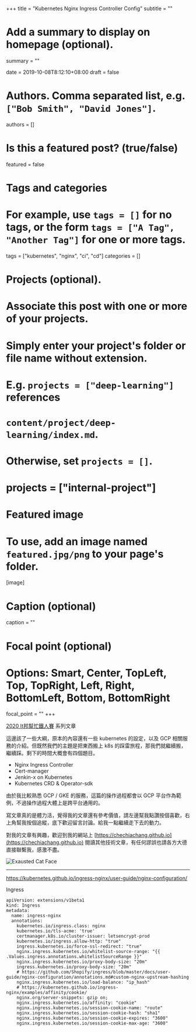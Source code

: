 +++
title = "Kubernetes Nginx Ingress Controller Config"
subtitle = ""

# Add a summary to display on homepage (optional).
summary = ""

date = 2019-10-08T8:12:10+08:00
draft = false

# Authors. Comma separated list, e.g. `["Bob Smith", "David Jones"]`.
authors = []

# Is this a featured post? (true/false)
featured = false

# Tags and categories
# For example, use `tags = []` for no tags, or the form `tags = ["A Tag", "Another Tag"]` for one or more tags.
tags = ["kubernetes", "nginx", "ci", "cd"]
categories = []

# Projects (optional).
#   Associate this post with one or more of your projects.
#   Simply enter your project's folder or file name without extension.
#   E.g. `projects = ["deep-learning"]` references 
#   `content/project/deep-learning/index.md`.
#   Otherwise, set `projects = []`.
# projects = ["internal-project"]

# Featured image
# To use, add an image named `featured.jpg/png` to your page's folder. 
[image]
  # Caption (optional)
  caption = ""

  # Focal point (optional)
  # Options: Smart, Center, TopLeft, Top, TopRight, Left, Right, BottomLeft, Bottom, BottomRight
  focal_point = ""
+++

[2020 It邦幫忙鐵人賽](https://ithelp.ithome.com.tw/2020ironman) 系列文章

這邊該了一些大綱，原本的內容還有一些 kubernetes 的設定，以及 GCP 相關服務的介紹。但既然我們的主題是把東西搬上 k8s 的踩雷旅程，那我們就繼續搬，繼續踩。剩下的時間大概會有四個題目。

- Nginx Ingress Controller
- Cert-manager
- Jenkin-x on Kubernetes
- Kubernetes CRD & Operator-sdk

由於我比較熟悉 GCP / GKE 的服務，這篇的操作過程都會以 GCP 平台作為範例，不過操作過程大體上是跨平台通用的。

寫文章真的是體力活，覺得我的文章還有參考價值，請左邊幫我點讚按個喜歡，右上角幫我按個追縱，底下歡迎留言討論。給我一點繼續走下去的動力。

對我的文章有興趣，歡迎到我的網站上 [https://chechiachang.github.io](https://chechiachang.github.io) 閱讀其他技術文章，有任何謬誤也請各方大德直接聯繫我，感激不盡。

![Exausted Cat Face](https://d32l83enj9u8rg.cloudfront.net/wp-content/uploads/iStock-966846550-cat-overheating-simonkr-1-940x470.jpg)

---

https://kubernetes.github.io/ingress-nginx/user-guide/nginx-configuration/

Ingress

```
apiVersion: extensions/v1beta1
kind: Ingress
metadata:
  name: ingress-nginx
  annotations:
    kubernetes.io/ingress.class: nginx
    kubernetes.io/tls-acme: 'true'
    certmanager.k8s.io/cluster-issuer: letsencrypt-prod
    kubernetes.io/ingress.allow-http: "true"
    ingress.kubernetes.io/force-ssl-redirect: "true"
    nginx.ingress.kubernetes.io/whitelist-source-range: "{{ .Values.ingress.annotations.whitelistSourceRange }}"
    nginx.ingress.kubernetes.io/proxy-body-size: "20m"
    ingress.kubernetes.io/proxy-body-size: "20m"
    # https://github.com/Shopify/ingress/blob/master/docs/user-guide/nginx-configuration/annotations.md#custom-nginx-upstream-hashing
    nginx.ingress.kubernetes.io/load-balance: "ip_hash"
    # https://kubernetes.github.io/ingress-nginx/examples/affinity/cookie/
    nginx.org/server-snippets: gzip on;
    nginx.ingress.kubernetes.io/affinity: "cookie"
    nginx.ingress.kubernetes.io/session-cookie-name: "route"
    nginx.ingress.kubernetes.io/session-cookie-hash: "sha1"
    nginx.ingress.kubernetes.io/session-cookie-expires: "3600"
    nginx.ingress.kubernetes.io/session-cookie-max-age: "3600"
```